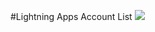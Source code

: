 #Lightning Apps Account List
<img src="http://f.st-hatena.com/images/fotolife/t/tyoshikawa1106/20141030/20141030221927.png" />
